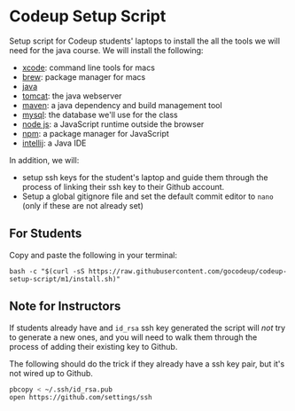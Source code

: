 # Codeup Setup Script

Setup script for Codeup students' laptops to install the all the tools we will
need for the java course. We will install the following:

- [xcode](https://developer.apple.com/xcode/features/): command line tools for
  macs
- [brew](http://brew.sh/): package manager for macs
- [java](https://en.wikipedia.org/wiki/Java_(programming_language))
- [tomcat](http://tomcat.apache.org/): the java webserver
- [maven](https://maven.apache.org/): a java dependency and build management tool
- [mysql](https://www.mysql.com/): the database we'll use for the class
- [node js](https://nodejs.org/en/): a JavaScript runtime outside the browser
- [npm](https://www.npmjs.com/): a package manager for JavaScript
- [intellij](https://www.jetbrains.com/idea/): a Java IDE

In addition, we will:

- setup ssh keys for the student's laptop and guide them through the process of
  linking their ssh key to their Github account.
- Setup a global gitignore file and set the default commit editor to `nano`
  (only if these are not already set)

## For Students

Copy and paste the following in your terminal:

```
bash -c "$(curl -sS https://raw.githubusercontent.com/gocodeup/codeup-setup-script/m1/install.sh)"
```

## Note for Instructors

If students already have and `id_rsa` ssh key generated the script will *not*
try to generate a new ones, and you will need to walk them through the process
of adding their existing key to Github.

The following should do the trick if they already have a ssh key pair, but it's
not wired up to Github.

```bash
pbcopy < ~/.ssh/id_rsa.pub
open https://github.com/settings/ssh
```
